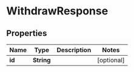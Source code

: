 

# WithdrawResponse


## Properties

| Name | Type | Description | Notes |
|------------ | ------------- | ------------- | -------------|
|**id** | **String** |  |  [optional] |




